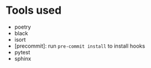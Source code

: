 Tools used
==========

- poetry
- black
- isort
- [precommit]: run `pre-commit install` to install hooks
- pytest
- sphinx
